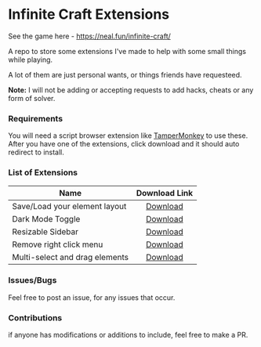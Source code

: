 # Infinite Craft Extensions
See the game here - https://neal.fun/infinite-craft/

A repo to store some extensions I've made to help with some small things while playing.

A lot of them are just personal wants, or things friends have requesteed.

**Note:** I will not be adding or accepting requests to add hacks, cheats or any form of solver.

### Requirements

You will need a script browser extension like [TamperMonkey](https://chromewebstore.google.com/detail/tampermonkey/dhdgffkkebhmkfjojejmpbldmpobfkfo) to use these.
After you have one of the extensions, click download and it should auto redirect to install.

### List of Extensions

| Name                     |  Download Link |
|--------------------------|:-------------:|
| Save/Load your element layout     |  [Download](https://github.com/WooshiiDev/infinite-craft-extensions/raw/main/load-layout.user.js)   |
| Dark Mode Toggle         |  [Download](https://raw.githubusercontent.com/WooshiiDev/infinite-craft-extensions/main/dark-mode.user.js)   |
| Resizable Sidebar        |  [Download](https://raw.githubusercontent.com/WooshiiDev/infinite-craft-extensions/main/resizable-sidebar.user.js)   |
| Remove right click menu  |  [Download](https://raw.githubusercontent.com/WooshiiDev/infinite-craft-extensions/main/remove-context.user.js)   |
| Multi-select and drag elements |  [Download](https://raw.githubusercontent.com/WooshiiDev/infinite-craft-extensions/main/element-multi-select.user.js)   |

### Issues/Bugs

Feel free to post an issue, for any issues that occur.

### Contributions

if anyone has modifications or additions to include, feel free to make a PR.

